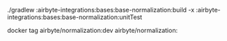 ./gradlew :airbyte-integrations:bases:base-normalization:build -x :airbyte-integrations:bases:base-normalization:unitTest

docker tag airbyte/normalization:dev airbyte/normalization:<current-normalization-version>
